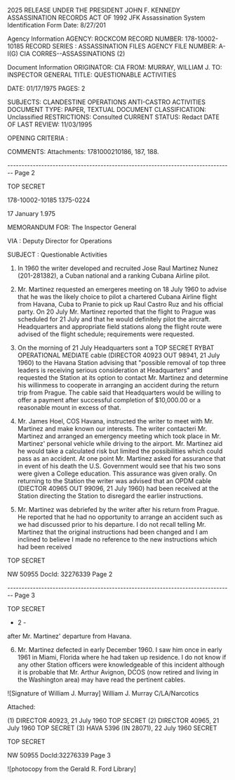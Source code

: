 2025 RELEASE UNDER THE PRESIDENT JOHN F. KENNEDY ASSASSINATION RECORDS ACT OF 1992
JFK Assassination System
Identification Form
Date: 8/27/201

Agency Information
AGENCY: ROCKCOM
RECORD NUMBER: 178-10002-10185
RECORD SERIES : ASSASSINATION FILES
AGENCY FILE NUMBER: A-I(G) CIA CORRES--ASSASSINATIONS (2)

Document Information
ORIGINATOR: CIA
FROM: MURRAY, WILLIAM J.
TO: INSPECTOR GENERAL
TITLE: QUESTIONABLE ACTIVITIES

DATE: 01/17/1975
PAGES: 2

SUBJECTS: CLANDESTINE OPERATIONS
ANTI-CASTRO ACTIVITIES
DOCUMENT TYPE: PAPER, TEXTUAL DOCUMENT
CLASSIFICATION: Unclassified
RESTRICTIONS: Consulted
CURRENT STATUS: Redact
DATE OF LAST REVIEW: 11/03/1995

OPENING CRITERIA :

COMMENTS: Attachments: 1781000210186, 187, 188.


-------------------------------------------------------------------------------- Page 2

TOP SECRET

178-10002-10185 1375-0224

17 January 1.975

MEMORANDUM FOR: The Inspector General

VIA : Deputy Director for Operations

SUBJECT : Questionable Activities

1.  In 1960 the writer developed and recruited Jose Raul Martinez
    Nunez (201-281382), a Cuban national and a ranking Cubana Airline pilot.

2.  Mr. Martinez requested an emergeres meeting on 18 July 1960 to
    advise that he was the likely choice to pilot a chartered Cubana Airline
    flight from Havana, Cuba to Pranie to pick up Raul Castro Ruz and his
    official party. On 20 July Mr. Martinez reported that the flight to Prague
    was scheduled for 21 July and that he would definitely pilot the aircraft.
    Headquarters and appropriate field stations along the flight route were
    advised of the flight schedule; requirements were requested.

3.  On the morning of 21 July Headquarters sont a TOP SECRET RYBAT
    OPERATIONAL MEDIATE cable (DIRECTOR 40923 OUT 98941, 21 July 1960) to
    the Havana Station advising that "possible removal of top three leaders
    is receiving serious consideration at Headquarters" and requested the
    Station at its option to contact Mr. Martinez and determine his willinmess
    to cooperate in arranging an accident during the return trip from Prague.
    The cable said that Headquarters would be willing to offer a payment after
    successful completion of $10,000.00 or a reasonable mount in excess of that.

4.  Mr. James Hoel, COS Havana, instructed the writer to meet with Mr.
    Martinez and make known our interests. The writer contacteri Mr. Martinez
    and arranged an emergency meeting which took place in Mr. Martinez' personal
    vehicle while driving to the airport. Mr. Martinez aid he would take a
    calculated risk but limited the possibilities which could pass as an accident.
    At one point Mr. Martinez asked for assurance that in event of his death
    the U.S. Government would see that his two sons were given a College education.
    This assurance was given orally. On returning to the Station the writer
    was advised that an OPDM cable (DIECTOR 40965 OUT 99096, 21 July 1960) had
    been received at the Station directing the Station to disregard the earlier
    instructions.

5.  Mr. Martinez was debriefed by the writer after his return from
    Prague. He reported that he had no opportunity to arrange an accident such
    as we had discussed prior to his departure. I do not recall telling Mr.
    Martinez that the original instructions had been changed and I am inclined
    to believe I made no reference to the new instructions which had been received

TOP SECRET

NW 50955 DocId: 32276339 Page 2


-------------------------------------------------------------------------------- Page 3

TOP SECRET

- 2 -

after Mr. Martinez' departure from Havana.

6. Mr. Martinez defected in early December 1960. I saw him once in early 1961 in Miami, Florida where he had taken up residence. I do not know if any other Station officers were knowledgeable of this incident although it is probable that Mr. Arthur Avignon, DCOS (now retired and living in the Washington area) may have read the pertinent cables.

![Signature of William J. Murray]
William J. Murray
C/LA/Narcotics

Attached:

(1) DIRECTOR 40923, 21 July 1960 TOP SECRET
(2) DIRECTOR 40965, 21 July 1960 TOP SECRET
(3) HAVA 5396 (IN 28071), 22 July 1960 SECRET

TOP SECRET

NW 50955 DocId:32276339 Page 3

![photocopy from the Gerald R. Ford Library]
